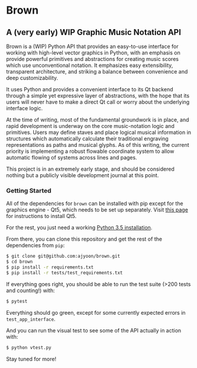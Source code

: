 # Brown

## A (very early) WIP Graphic Music Notation API

Brown is a (WIP) Python API that provides an easy-to-use interface for working with high-level vector graphics in Python, with an emphasis on provide powerful primitives and abstractions for creating music scores which use unconventional notation. It emphasizes easy extensibility, transparent architecture, and striking a balance between convenience and deep customizability.

It uses Python and provides a convenient interface to its Qt backend through a simple yet expressive layer of abstractions, with the hope that its users will never have to make a direct Qt call or worry about the underlying interface logic.

At the time of writing, most of the fundamental groundwork is in place, and rapid development is underway on the core music-notation logic and primitives. Users may define staves and place logical musical information in structures which automatically calculate their traditional engraving representations as paths and musical glyphs. As of this writing, the current priority is implementing a robust flowable coordinate system to allow automatic flowing of systems across lines and pages.

This project is in an extremely early stage, and should be
considered nothing but a publicly visible development journal
at this point.

### Getting Started

All of the dependencies for `brown` can be installed with pip except for the graphics engine - Qt5, which needs to be set up separately. Visit [this page](https://www.qt.io/download-open-source/) for instructions to install Qt5.

For the rest, you just need a working [Python 3.5 installation](https://www.python.org/downloads/).

From there, you can clone this repository and get the rest of the dependencies from `pip`:

```sh
$ git clone git@github.com:ajyoon/brown.git
$ cd brown
$ pip install -r requirements.txt
$ pip install -r tests/test_requirements.txt
```

If everything goes right, you should be able to run the test suite (>200 tests and counting!) with:

```sh
$ pytest
```

Everything should go green, except for some currently expected errors in `test_app_interface`.

And you can run the visual test to see some of the API actually in action with:

```sh
$ python vtest.py
```

Stay tuned for more!
